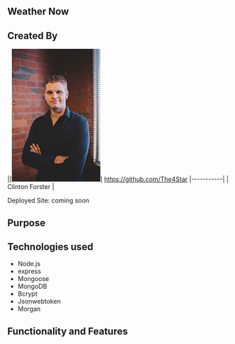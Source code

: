 ## Weather Now

<!-- ![usa brewfinder gif](./img/usa_brew_finder.gif "Demo gif") -->

## Created By
|[![Clinton Forster](./public/img/clinton_small.jpg)]
https://github.com/The4Star 
|-----------|
| Clinton Forster | 

Deployed Site: coming soon

## Purpose 



## Technologies used

* Node.js
* express 
* Mongoose 
* MongoDB
* Bcrypt
* Jsonwebtoken
* Morgan

## Functionality and Features

